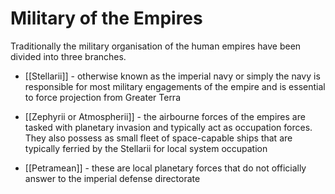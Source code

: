 # Military of the Empires

Traditionally the military organisation of the human empires have been divided into three branches.

- [[Stellarii]] - otherwise known as the imperial navy or simply the navy is responsible for most military engagements of the empire and is essential to force projection from Greater Terra

- [[Zephyrii or Atmospherii]] - the airbourne forces of the empires are tasked with planetary invasion and typically act as occupation forces. They also possess as small fleet of space-capable ships that are typically ferried by the Stellarii for local system occupation

- [[Petramean]] - these are local planetary forces that do not officially answer to the imperial defense directorate